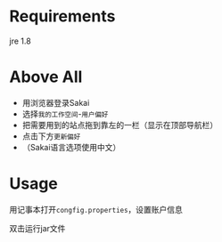 # Requirements

jre 1.8

# Above All

- 用浏览器登录Sakai
- 选择`我的工作空间`-`用户偏好`
- 把需要用到的站点拖到靠左的一栏（显示在顶部导航栏）
- 点击下方`更新偏好`
- （Sakai语言选项使用中文）

# Usage

用记事本打开`congfig.properties`，设置账户信息

双击运行jar文件
